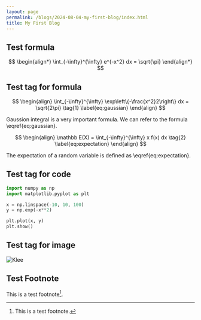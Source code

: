 ```yaml
---
layout: page
permalink: /blogs/2024-08-04-my-first-blog/index.html
title: My First Blog
---
```


## Test formula

$$
\begin{align*}
\int_{-\infty}^{\infty} e^{-x^2} dx = \sqrt{\pi}
\end{align*}
$$

## Test tag for formula

$$
\begin{align}
\int_{-\infty}^{\infty} \exp\left\{-\frac{x^2}2\right\} dx = \sqrt{2\pi}
\tag{1}
\label{eq:gaussian}
\end{align}
$$

Gaussion integral is a very important formula. We can refer to the formula \eqref{eq:gaussian}.

$$
\begin{align}
\mathbb E(X) = \int_{-\infty}^{\infty} x f(x) dx
\tag{2}
\label{eq:expectation}
\end{align}
$$

The expectation of a random variable is defined as \eqref{eq:expectation}.

## Test tag for code

```python
import numpy as np
import matplotlib.pyplot as plt

x = np.linspace(-10, 10, 100)
y = np.exp(-x**2)

plt.plot(x, y)
plt.show()
```

## Test tag for image

![Klee](https://chia202.github.io/images/klee1.png)

## Test Footnote

This is a test footnote[^1].

[^1]: This is a test footnote.
